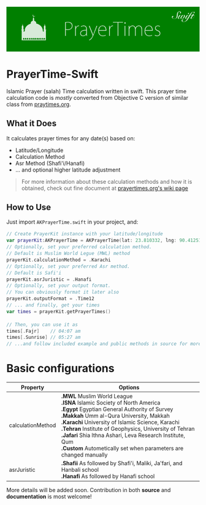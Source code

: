 ![](PrayerTimes-Banner.png)


# PrayerTime-Swift
Islamic Prayer (salah) Time calculation written in swift. This prayer time calculation code is *mostly* converted from Objective C version of similar class from [praytimes.org](http://praytimes.org).

## What it Does
It calculates prayer times for any date(s) based on:

* Latitude/Longitude
* Calculation Method
* Asr Method (Shafi'i/Hanafi)
* ... and optional higher latitude adjustment

> For more information about these calculation methods and how it is obtained, check out fine document at [prayertimes.org's wiki page](http://praytimes.org/calculation)

## How to Use
Just import `AKPrayerTime.swift` in your project, and:

``` swift
// Create PrayerKit instance with your latitude/longitude
var prayerKit:AKPrayerTime = AKPrayerTime(lat: 23.810332, lng: 90.4125181)
// Optionally, set your preferred calculation method.
// Default is Muslim World Legue (MWL) method
prayerKit.calculationMethod = .Karachi
// Optionally, set your preferred Asr method.
// Default is Safi'i
prayerKit.asrJuristic = .Hanafi
// Optionally, set your output format.
// You can obviously format it later also
prayerKit.outputFormat = .Time12
// ... and finally, get your times
var times = prayerKit.getPrayerTimes()

// Then, you can use it as
times[.Fajr]    // 04:07 am
times[.Sunrise] // 05:27 am
// ...and follow included example and public methods in source for more possibilities!
```

# Basic configurations

Property | Options
--- | ---
calculationMethod | **.MWL** Muslim World League  <br/>**.ISNA** Islamic Society of North America <br/>**.Egypt** Egyptian General Authority of Survey <br/>**.Makkah** Umm al-Qura University, Makkah <br/>**.Karachi** University of Islamic Science, Karachi <br/>**.Tehran** Institute of Geophysics, University of Tehran <br/>**.Jafari** Shia Ithna Ashari, Leva Research Institute, Qum <br/>**.Custom** Autometically set when parameters are changed manually
asrJuristic | **.Shafii** As followed by Shafi'i, Maliki, Ja'fari, and Hanbali school <br/>**.Hanafi** As followed by Hanafi school

More details will be added soon. Contribution in both **source** and **documentation** is most welcome!